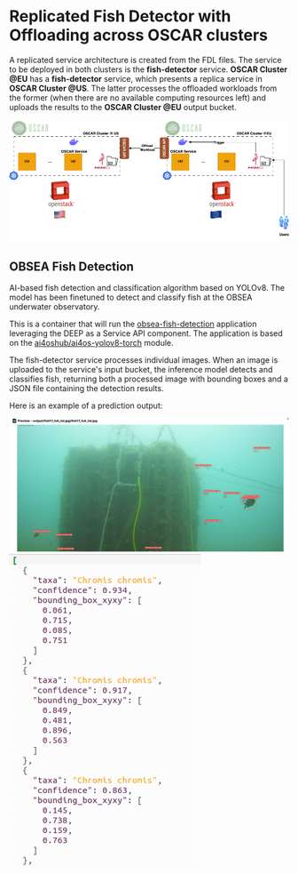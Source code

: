 
# Replicated Fish Detector with Offloading across OSCAR clusters

A replicated service architecture is created from the FDL files. The service to be deployed in both clusters is the **fish-detector** service. **OSCAR Cluster @EU** has a **fish-detector** service, which presents a replica service in **OSCAR Cluster @US**. The latter processes the offloaded workloads from the former (when there are no available computing resources left) and uploads the results to the **OSCAR Cluster @EU** output bucket.

![OSCAR Replicas](img/oscar-replicas-eu-us.png)


## OBSEA Fish Detection

AI-based fish detection and classification algorithm based on YOLOv8. The model has been finetuned to detect and classify fish at the OBSEA underwater observatory.

This is a container that will run the [obsea-fish-detection](https://dashboard.cloud.imagine-ai.eu/catalog/modules/obsea-fish-detection) application leveraging the DEEP as a Service API component. The application is based on the [ai4oshub/ai4os-yolov8-torch](https://hub.docker.com/r/ai4oshub/ai4os-yolov8-torch) module.

The fish-detector service processes individual images. When an image is uploaded to the service's input bucket, the inference model detects and classifies fish, returning both a processed image with bounding boxes and a JSON file containing the detection results.

Here is an example of a prediction output:

![Prediction output](img/output-image.png)
![Prediction output](img/output-json.png)

